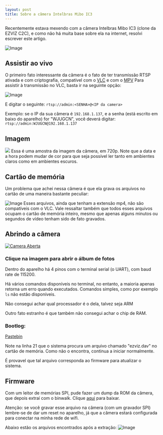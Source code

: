 ```yaml
---
layout: post
title: Sobre a câmera Intelbras Mibo IC3
---
```


Recentemente estava mexendo com a câmera Intelbras Mibo IC3 (clone da EZVIZ C2C), e como não há muita base sobre ela na internet, resolvi escrever este artigo.

![Image](https://i.imgur.com/xziOEC4.jpg)

## Assistir ao vivo
O primeiro fato interessante da câmera é o fato de ter transmissão RTSP ativada e com criptografia, compatível com o [VLC](https://www.videolan.org/index.pt-BR.html) e com o [MPV]([https://mpv.io/](https://mpv.io/))
Para assistir à transmissão no VLC, basta ir na seguinte opção:

![Image](https://i.imgur.com/RC6SqUo.png)

E digitar o seguinte:
`rtsp://admin:<SENHA>@<IP da camera>`

Exemplo: se o IP da sua câmera é `192.168.1.137`, e a senha (está escrito em baixo do aparelho) for "WJUGCN", você deverá digitar:
`rtsp://admin:WJUGCN@192.168.1.137`
## Imagem
![](https://i.imgur.com/NbVynZI.png)
Essa é uma amostra da imagem da câmera, em 720p. Note que a data e a hora podem mudar de cor para que seja possível ler tanto em ambientes claros como em ambientes escuros.
## Cartão de memória
Um problema que achei nessa câmera é que ela grava os arquivos no cartão de uma maneira bastante peculiar:

![Image](https://i.imgur.com/hiWuAlJ.png)
Esses arquivos, ainda que tenham a extensão mp4, não são compatíveis com o VLC. Vale ressaltar também que todos esses arquivos ocupam o cartão de memória inteiro, mesmo que apenas alguns minutos ou segundos de vídeo tenham sido de fato gravados.

## Abrindo a câmera
[![Camera Aberta](https://i.imgur.com/Gttb1jU.png)](https://imgur.com/a/Kf6RrMa)


### Clique na imagem para abrir o álbum de fotos
Dentro do aparelho há 4 pinos com o terminal serial (o UART), com baud rate de 115200. 

Há vários comandos disponíveis no terminal, no entanto, a maioria apenas retorna um erro quando executados. Comandos simples, como por exemplo `ls` não estão disponíveis. 

Não consegui achar qual processador é o dela, talvez seja ARM

Outro fato estranho é que também não consegui achar o chip de RAM.
### Bootlog:

[Pastebin](https://pastebin.com/W2fcXd5P)

Note na linha 21 que o sistema procura um arquivo chamado "ezviz.dav" no cartão de memória. Como não o encontra, continua a iniciar normalmente.

É provavel que tal arquivo corresponda ao firmware para atualizar o sistema.
## Firmware
Com um leitor de memórias SPI, pude fazer um dump da ROM da câmera, que depois extraí com o binwalk. 
Clique [aqui](http://www.mediafire.com/file/sarv0etwyzs6hja/intelbras-mibo-dump.bin/file) para baixar.

Atenção: se você gravar esse arquivo na câmera (com um gravador SPI) lembre-se de dar um reset no aparelho, já que a câmera estará configurada para conectar na minha rede de wifi.

Abaixo estão os arquivos encontrados após a extração:
![Image](https://i.imgur.com/VtYC5XK.png)
